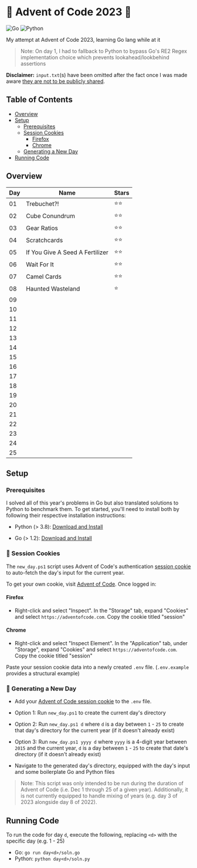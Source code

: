 # 🎄 Advent of Code 2023 📅

![Go](https://img.shields.io/badge/go-%2300ADD8.svg?style=for-the-badge&logo=go&logoColor=white) ![Python](https://img.shields.io/badge/python-3670A0?style=for-the-badge&logo=python&logoColor=ffdd54)

My attempt at Advent of Code 2023, learning Go lang while at it

> Note: On day 1, I had to fallback to Python to bypass Go's RE2 Regex implementation choice which prevents lookahead/lookbehind assertions

**Disclaimer:** `input.txt`(s) have been omitted after the fact once I was made aware [they are not to be publicly shared](https://adventofcode.com/about#faq_copying).

## Table of Contents

- [Overview](#overview)
- [Setup](#setup)
  - [Prerequisites](#prereq)
  - [Session Cookies](#cookie)
    - [Firefox](#firefox)
    - [Chrome](#chrome)
  - [Generating a New Day](#new-day)
- [Running Code](#run-code)

## Overview <a name="overview"></a>

| Day | Name                            | Stars |
| --- | ------------------------------- | ----- |
| 01  | Trebuchet?!                     | ⭐⭐  |
| 02  | Cube Conundrum                  | ⭐⭐  |
| 03  | Gear Ratios                     | ⭐⭐  |
| 04  | Scratchcards                    | ⭐⭐  |
| 05  | If You Give A Seed A Fertilizer | ⭐⭐  |
| 06  | Wait For It                     | ⭐⭐  |
| 07  | Camel Cards                     | ⭐⭐  |
| 08  | Haunted Wasteland               | ⭐    |
| 09  |                                 |       |
| 10  |                                 |       |
| 11  |                                 |       |
| 12  |                                 |       |
| 13  |                                 |       |
| 14  |                                 |       |
| 15  |                                 |       |
| 16  |                                 |       |
| 17  |                                 |       |
| 18  |                                 |       |
| 19  |                                 |       |
| 20  |                                 |       |
| 21  |                                 |       |
| 22  |                                 |       |
| 23  |                                 |       |
| 24  |                                 |       |
| 25  |                                 |       |

## Setup <a name="setup"></a>

### Prerequisites <a name="prereq"></a>

I solved all of this year's problems in Go but also translated solutions to Python to benchmark them. To get started, you'll need to install both by following their respective installation instructions:

- Python (> 3.8): [Download and Install](https://www.python.org/downloads/)

- Go (> 1.2): [Download and Install](https://go.dev/doc/install)

### 🍪 Session Cookies <a name="cookie"></a>

The `new_day.ps1` script uses Advent of Code's authentication [session cookie](https://developer.mozilla.org/en-US/docs/Web/HTTP/Cookies) to auto-fetch the day's input for the current year.

To get your own cookie, visit [Advent of Code](https://adventofcode.com/). Once logged in:

#### Firefox <a name="firefox"></a>

- Right-click and select "Inspect". In the "Storage" tab, expand "Cookies" and select `https://adventofcode.com`. Copy the cookie titled "session"

#### Chrome <a name="chrome"></a>

- Right-click and select "Inspect Element". In the "Application" tab, under "Storage", expand "Cookies" and select `https://adventofcode.com`. Copy the cookie titled "session"

Paste your session cookie data into a newly created `.env` file. (`.env.example` provides a structural example)

### 📆 Generating a New Day <a name="new-day"></a>

- Add your [Advent of Code session cookie](#cookie) to the `.env` file.

- Option 1: Run `new_day.ps1` to create the current day's directory
- Option 2: Run `new_day.ps1 d` where `d` is a day between `1` - `25` to create that day's directory for the current year (if it doesn't already exist)
- Option 3: Run `new_day.ps1 yyyy d` where `yyyy` is a 4-digit year between `2015` and the current year, `d` is a day between `1` - `25` to create that date's directory (if it doesn't already exist)
- Navigate to the generated day's directory, equipped with the day's input and some boilerplate Go and Python files

> Note: This script was only intended to be run during the duration of Advent of Code (i.e. Dec 1 through 25 of a given year).
> Additionally, it is not currently equipped to handle mixing of years (e.g. day 3 of 2023 alongside day 8 of 2022).

## Running Code <a name="run-code"></a>

To run the code for day `d`, execute the following, replacing `<d>` with the specific day (e.g. 1 - 25)

- Go: `go run day<d>/soln.go`
- Python: `python day<d>/soln.py`
